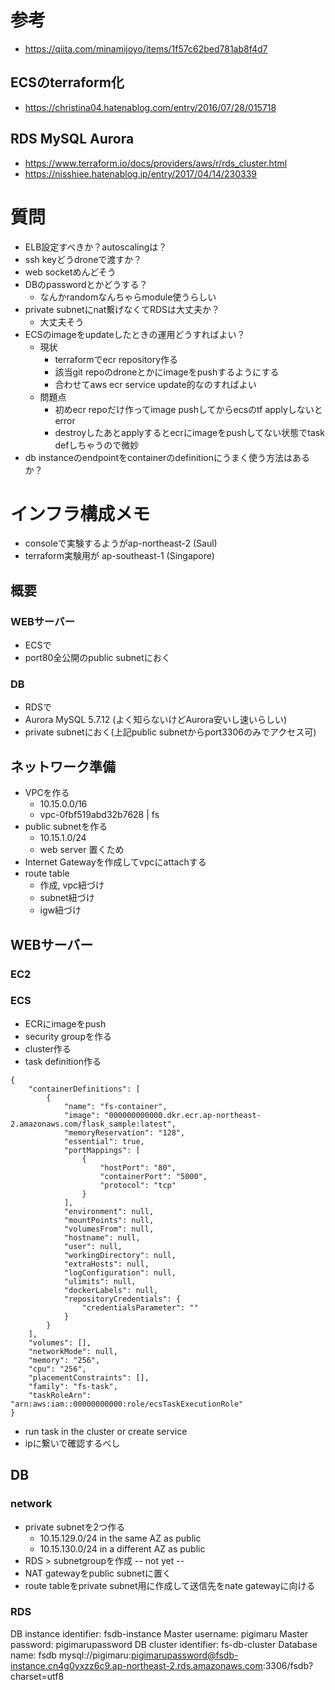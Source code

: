 # 参考
* https://qiita.com/minamijoyo/items/1f57c62bed781ab8f4d7

## ECSのterraform化
* https://christina04.hatenablog.com/entry/2016/07/28/015718

## RDS MySQL Aurora
* https://www.terraform.io/docs/providers/aws/r/rds_cluster.html
* https://nisshiee.hatenablog.jp/entry/2017/04/14/230339


# 質問
* ELB設定すべきか？autoscalingは？
* ssh keyどうdroneで渡すか？
* web socketめんどそう
* DBのpasswordとかどうする？
  - なんかrandomなんちゃらmodule使うらしい
* private subnetにnat繋げなくてRDSは大丈夫か？
  - 大丈夫そう
* ECSのimageをupdateしたときの運用どうすればよい？
  - 現状
    - terraformでecr repository作る
    - 該当git repoのdroneとかにimageをpushするようにする
    - 合わせてaws ecr service update的なのすればよい
  - 問題点
    - 初めecr repoだけ作ってimage pushしてからecsのtf applyしないとerror
    - destroyしたあとapplyするとecrにimageをpushしてない状態でtask defしちゃうので微妙
 * db instanceのendpointをcontainerのdefinitionにうまく使う方法はあるか？


# インフラ構成メモ
* consoleで実験するようがap-northeast-2 (Saul)
* terraform実験用が ap-southeast-1 (Singapore)


## 概要
### WEBサーバー
* ECSで
* port80全公開のpublic subnetにおく

### DB
* RDSで
* Aurora MySQL 5.7.12 (よく知らないけどAurora安いし速いらしい)
* private subnetにおく(上記public subnetからport3306のみでアクセス可)



## ネットワーク準備
* VPCを作る
  - 10.15.0.0/16
  - vpc-0fbf519abd32b7628 | fs
* public subnetを作る
  - 10.15.1.0/24
  - web server 置くため
* Internet Gatewayを作成してvpcにattachする
* route table
  - 作成, vpc紐づけ
  - subnet紐づけ
  - igw紐づけ

## WEBサーバー
### EC2

### ECS
* ECRにimageをpush
* security groupを作る
* cluster作る
* task definition作る
```
{
    "containerDefinitions": [
        {
            "name": "fs-container",
            "image": "000000000000.dkr.ecr.ap-northeast-2.amazonaws.com/flask_sample:latest",
            "memoryReservation": "128",
            "essential": true,
            "portMappings": [
                {
                    "hostPort": "80",
                    "containerPort": "5000",
                    "protocol": "tcp"
                }
            ],
            "environment": null,
            "mountPoints": null,
            "volumesFrom": null,
            "hostname": null,
            "user": null,
            "workingDirectory": null,
            "extraHosts": null,
            "logConfiguration": null,
            "ulimits": null,
            "dockerLabels": null,
            "repositoryCredentials": {
                "credentialsParameter": ""
            }
        }
    ],
    "volumes": [],
    "networkMode": null,
    "memory": "256",
    "cpu": "256",
    "placementConstraints": [],
    "family": "fs-task",
    "taskRoleArn": "arn:aws:iam::00000000000:role/ecsTaskExecutionRole"
}
```
* run task in the cluster or create service
* ipに繋いで確認するべし


## DB
### network
* private subnetを2つ作る
  - 10.15.129.0/24 in the same AZ as public
  - 10.15.130.0/24 in a different AZ as public
* RDS > subnetgroupを作成
-- not yet --
* NAT gatewayをpublic subnetに置く
* route tableをprivate subnet用に作成して送信先をnate gatewayに向ける

### RDS
DB instance identifier: fsdb-instance
Master username: pigimaru
Master password: pigimarupassword
DB cluster identifier: fs-db-cluster
Database name: fsdb
mysql://pigimaru:pigimarupassword@fsdb-instance.cn4g0yxzz6c9.ap-northeast-2.rds.amazonaws.com:3306/fsdb?charset=utf8


